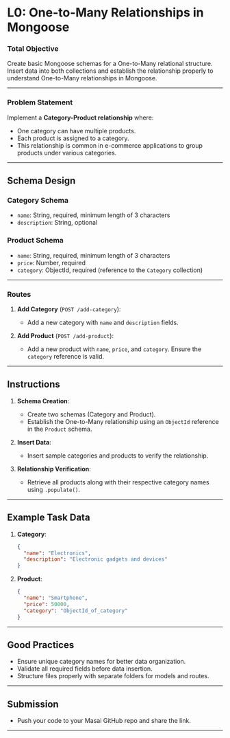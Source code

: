 # **L0: One-to-Many Relationships in Mongoose**

### **Total Objective**

Create basic Mongoose schemas for a One-to-Many relational structure. Insert data into both collections and establish the relationship properly to understand One-to-Many relationships in Mongoose.

---

### **Problem Statement**

Implement a **Category-Product relationship** where:

- One category can have multiple products.
- Each product is assigned to a category.
- This relationship is common in e-commerce applications to group products under various categories.

---

## **Schema Design**

### **Category Schema**

- `name`: String, required, minimum length of 3 characters
- `description`: String, optional

### **Product Schema**

- `name`: String, required, minimum length of 3 characters
- `price`: Number, required
- `category`: ObjectId, required (reference to the `Category` collection)

---

### **Routes**

1. **Add Category** (`POST /add-category`):

   - Add a new category with `name` and `description` fields.

2. **Add Product** (`POST /add-product`):
   - Add a new product with `name`, `price`, and `category`. Ensure the `category` reference is valid.

---

## **Instructions**

1. **Schema Creation**:

   - Create two schemas (Category and Product).
   - Establish the One-to-Many relationship using an `ObjectId` reference in the `Product` schema.

2. **Insert Data**:

   - Insert sample categories and products to verify the relationship.

3. **Relationship Verification**:
   - Retrieve all products along with their respective category names using `.populate()`.

---

## **Example Task Data**

1. **Category**:

   ```json
   {
     "name": "Electronics",
     "description": "Electronic gadgets and devices"
   }
   ```

2. **Product**:
   ```json
   {
     "name": "Smartphone",
     "price": 50000,
     "category": "ObjectId_of_category"
   }
   ```

---

## **Good Practices**

- Ensure unique category names for better data organization.
- Validate all required fields before data insertion.
- Structure files properly with separate folders for models and routes.

---

## **Submission**

- Push your code to your Masai GitHub repo and share the link.

---
